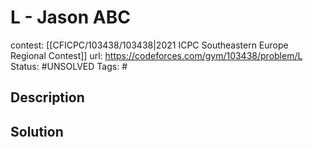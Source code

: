 # L - Jason ABC

contest: [[CFICPC/103438/103438|2021 ICPC Southeastern Europe Regional Contest]]
url: https://codeforces.com/gym/103438/problem/L
Status: #UNSOLVED
Tags: #

## Description

## Solution

